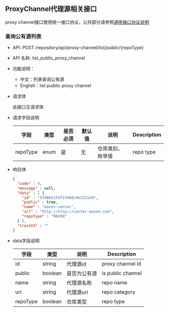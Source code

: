 ## ProxyChannel代理源相关接口

proxy channel接口使用统一接口协议，公共部分请参照[通用接口协议说明](./common.md)

### 查询公有源列表

- API: POST /repository/api/proxy-channel/list/public/{repoType}

- API 名称: list_public_proxy_channel

- 功能说明：

  - 中文：列表查询公有源
  - English：list puiblic proxy channel

- 请求体

  此接口无请求体

- 请求字段说明

  | 字段     | 类型 | 是否必须 | 默认值 | 说明             | Description |
  | -------- | ---- | -------- | ------ | ---------------- | ----------- |
  | repoType | enum | 是       | 无     | 仓库类别，枚举值 | repo type   |

- 响应体

  ```json
  {
    "code" : 0,
    "message" : null,
    "data" : [ {
      "id" : "5f48b52fdf23460c0e2251e9",
      "public" : true,
      "name" : "maven-center",
      "url" : "http://http://center.maven.com",
      "repoType" : "MAVEN"
    } ],
    "traceId" : ""
  }
  ```

- data字段说明

  | 字段     | 类型    | 说明         | Description       |
  | -------- | ------- | ------------ | ----------------- |
  | id       | string  | 代理源id     | proxy channel id  |
  | public   | boolean | 是否为公有源 | is public channel |
  | name     | string  | 代理源名称   | repo name         |
  | url      | string  | 代理源url    | repo category     |
  | repoType | boolean | 仓库类型     | repo type         |

